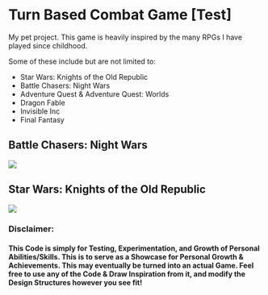 # Turn Based Combat Game [Test]
My pet project.  This game is heavily inspired by the many RPGs I have played since childhood.

Some of these include but are not limited to:
* Star Wars: Knights of the Old Republic
* Battle Chasers: Night Wars
* Adventure Quest & Adventure Quest: Worlds
* Dragon Fable
* Invisible Inc
* Final Fantasy

## Battle Chasers: Night Wars

![](https://cdn.staticneo.com/ew/thumb/2/2a/Boss_-_Cdrall.jpg/662px-Boss_-_Cdrall.jpg)

## Star Wars: Knights of the Old Republic

![](https://cdn-images-1.medium.com/max/1200/1*7Qz_hlYjCteSsCKTz7hSMA.png)


### Disclaimer:
#### This Code is simply for Testing, Experimentation, and Growth of Personal Abilities/Skills.  This is to serve as a Showcase for Personal Growth & Achievements.  This may eventually be turned into an actual Game.  Feel free to use any of the Code & Draw Inspiration from it, and modify the Design Structures however you see fit!
